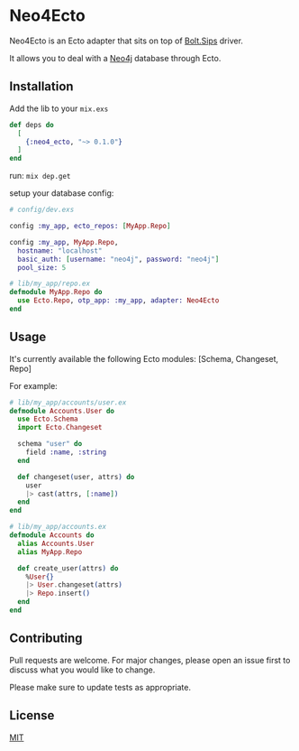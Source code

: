 # Neo4Ecto

Neo4Ecto is an Ecto adapter that sits on top of [Bolt.Sips](https://github.com/florinpatrascu/bolt_sips) driver.

It allows you to deal with a [Neo4j](http://neo4j.com) database through Ecto.

## Installation

Add the lib to your `mix.exs`
```elixir
def deps do
  [
    {:neo4_ecto, "~> 0.1.0"}
  ]
end
```

run: `mix dep.get`

setup your database config:

```elixir
# config/dev.exs

config :my_app, ecto_repos: [MyApp.Repo]

config :my_app, MyApp.Repo,
  hostname: "localhost"
  basic_auth: [username: "neo4j", password: "neo4j"]
  pool_size: 5

# lib/my_app/repo.ex
defmodule MyApp.Repo do
  use Ecto.Repo, otp_app: :my_app, adapter: Neo4Ecto
end
```


## Usage

It's currently available the following Ecto modules: [Schema, Changeset, Repo]

For example:

```elixir
# lib/my_app/accounts/user.ex
defmodule Accounts.User do
  use Ecto.Schema
  import Ecto.Changeset

  schema "user" do
    field :name, :string
  end

  def changeset(user, attrs) do
    user
    |> cast(attrs, [:name])
  end
end

# lib/my_app/accounts.ex
defmodule Accounts do
  alias Accounts.User
  alias MyApp.Repo

  def create_user(attrs) do
    %User{}
    |> User.changeset(attrs)
    |> Repo.insert()
  end
end
```


## Contributing
Pull requests are welcome. For major changes, please open an issue first to discuss what you would like to change.

Please make sure to update tests as appropriate.

## License
[MIT](https://raw.githubusercontent.com/betrybe/neo4_ecto/main/LICENSE)
